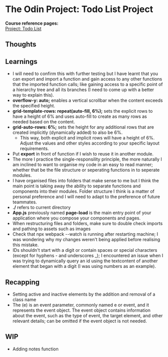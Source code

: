 # The Odin Project: Todo List Project

**Course reference pages:** \
[Project: Todo List](https://www.theodinproject.com/lessons/node-path-javascript-todo-list)

## Thoughts

## Learnings
- I will need to confirm this with further testing but I have learnt that you can export and import a function
and gain access to any other functions that the imported function calls; like gaining access to a specific point
of a hierarchy tree and all its branches (I need to come up with a better way to explain this).
- **overflow-y: auto;** enables a vertical scrollbar when the content exceeds the specified height.
- **grid-template-rows: repeat(auto-fill, 6%);** sets the explicit rows to have a height of 6% and uses auto-fill to create as many rows as needed based on the content.
- **grid-auto-rows: 6%;** sets the height for any additional rows that are created implicitly (dynamically added) to also be 6%.
  - This way, both explicit and implicit rows will have a height of 6%. Adjust the values and other styles according to your specific layout requirements.
- Put **export** in front of function if I wish to reuse it in another module.
- The more I practice the single-responsility principle, the more naturally I am inclined to want to organise my code in an easy to read manner; whether that be the file structure or seperating functions in to seperate modules.
- I have organised files into folders that make sense to me but I think the main point is taking away the ability to separate functions and components into their modules. Folder structure I think is a matter of personal preference and I will need to adapt to the preference of future teammates.
- **./** refers to current directory
- **App.js** previously named **page-load** is the main entry point of your application where you compose your components and pages.
- When restructuring files and folders, make sure to double check imports and pathing to assets such as images
- Check that npx webpack --watch is running after restarting machine; I was wondering why my changes weren't being applied before realising this mistake.
- IDs shouldn't start with a digit or contain spaces or special characters (except for hyphens - and underscores _); I encountered an issue when I was trying to dynamically query an id using the textcontent of another element that began with a digit (I was using numbers as an example).

## Recapping
- Setting active and inactive elements by the addition and removal of a class name
- The (e) is an event parameter, commonly named e or event, and it represents the event object. The event object contains information about the event, such as the type of event, the target element, and other relevant details; can be omitted if the event object is not needed.

## WIP
- Adding notes function